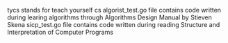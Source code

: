 tycs stands for teach yourself cs
algorist_test.go file contains code written during learing algorithms through Algorithms Design Manual by Stieven Skena
sicp_test.go file contains code written during reading Structure and Interpretation of Computer Programs
